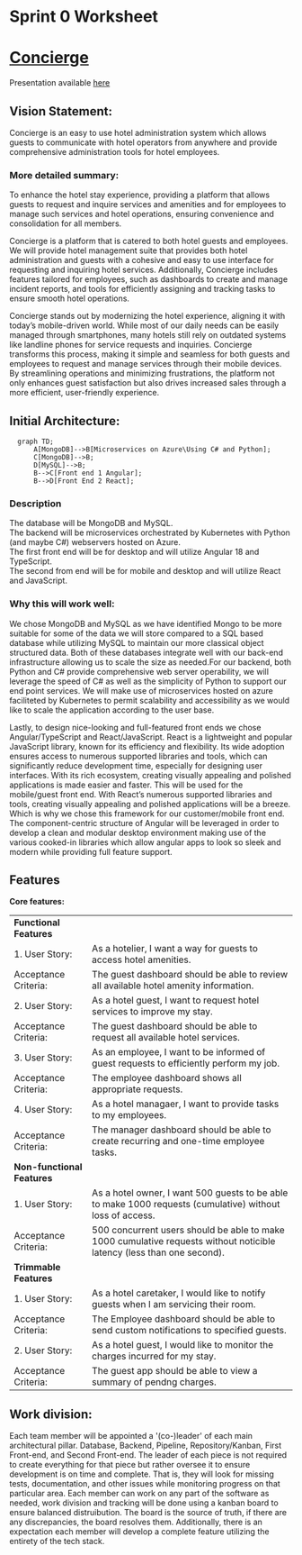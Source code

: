 # Sprint 0 Worksheet 

# [**Concierge**](https://github.com/rainclouded/Concierge)

Presentation available [here](https://umanitoba.sharepoint.com/:p:/r/sites/COMP4350/Shared%20Documents/General/Sprint%200/FullPresentation.pptx?d=w097f0f3995644dca837a1eb97dde907b&csf=1&web=1&e=fyVh6n)
## Vision Statement:

Concierge is an easy to use hotel administration system which allows guests to communicate with hotel operators from anywhere and provide comprehensive administration tools for hotel employees.

### More detailed summary: 

To enhance the hotel stay experience, providing a platform that allows guests to request and inquire services and amenities and for employees to manage such services and hotel operations, ensuring convenience and consolidation for all members.

 

Concierge is a platform that is catered to both hotel guests and employees. We will provide hotel management suite that provides both hotel administration and guests with a cohesive and easy to use interface for requesting and inquiring hotel services. Additionally, Concierge includes features tailored for employees, such as dashboards to create and manage incident reports, and tools for efficiently assigning and tracking tasks to ensure smooth hotel operations.

 

Concierge stands out by modernizing the hotel experience, aligning it with today’s mobile-driven world. While most of our daily needs can be easily managed through smartphones, many hotels still rely on outdated systems like landline phones for service requests and inquiries. Concierge transforms this process, making it simple and seamless for both guests and employees to request and manage services through their mobile devices. By streamlining operations and minimizing frustrations, the platform not only enhances guest satisfaction but also drives increased sales through a more efficient, user-friendly experience.


## Initial Architecture:

```mermaid
  graph TD;
      A[MongoDB]-->B[Microservices on Azure\Using C# and Python];
      C[MongoDB]-->B;
      D[MySQL]-->B;
      B-->C[Front end 1 Angular];
      B-->D[Front End 2 React];
```

### Description
The database will be MongoDB and MySQL.\
The backend will be microservices orchestrated by Kubernetes with Python (and maybe C#) webservers hosted on Azure.\
The first front end will be for desktop and will utilize Angular 18 and TypeScript.\
The second from end will be for mobile and desktop and will utilize React and JavaScript.

### Why this will work well:

We chose MongoDB and MySQL as we have identified Mongo to be more suitable for some of the data we will store compared to a SQL based database while utilizing MySQL to maintain our more classical object structured data. Both of these databases integrate well with our back-end infrastructure allowing us to scale the size as needed.​For our backend, both Python and C# provide comprehensive web server operability, we will leverage the speed of C# as well as the simplicity of Python to support our end point services. We will make use of microservices hosted on azure faciliteted by Kubernetes to permit scalability and accessibility as we would like to scale the application according to the user base.  

​Lastly, to design nice-looking and full-featured front ends we chose Angular/TypeScript and React/JavaScript. React is a lightweight and popular JavaScript library, known for its efficiency and flexibility. Its wide adoption ensures access to numerous supported libraries and tools, which can significantly reduce development time, especially for designing user interfaces. With its rich ecosystem, creating visually appealing and polished applications is made easier and faster. This will be used for the mobile/guest front end. With React’s numerous supported libraries and tools, creating visually appealing and polished applications will be a breeze. Which is why we chose this framework for our customer/mobile front end. The component-centric structure of Angular will be leveraged in order to develop a clean and modular desktop environment making use of the various cooked-in libraries which allow angular apps to look so sleek and modern while providing full feature support.

## Features

**Core features:**

|||
|--|--|
|**Functional Features**|
|1. User Story: |As a hotelier, I want a way for guests to access hotel amenities.|
|Acceptance Criteria:|The guest dashboard should be able to review all available hotel amenity information.|
|2. User Story:| As a hotel guest, I want to request hotel services to improve my stay.|
|Acceptance Criteria:|The guest dashboard should be able to request all available hotel services.|
|3. User Story:|As an employee, I want to be informed of guest requests to efficiently perform my job.|
|Acceptance Criteria:|The employee dashboard shows all appropriate requests.|
|4. User Story:| As a hotel managaer, I want to provide tasks to my employees.|
|Acceptance Criteria:|The manager dashboard should be able to create recurring and one-time employee tasks.|
|**Non-functional Features**|
|1. User Story: | As a hotel owner, I want 500 guests to be able to make 1000 requests (cumulative) without loss of access.|
|Acceptance Criteria:|500 concurrent users should be able to make 1000 cumulative requests without noticible latency (less than one second).|
|**Trimmable Features** |
|1. User Story: |As a hotel caretaker, I would like to notify guests when I am servicing their room.|
|Acceptance Criteria:|The Employee dashboard should be able to send custom notifications to specified guests.|
|2. User Story: | As a hotel guest, I would like to monitor the charges incurred for my stay.|
|Acceptance Criteria:|The guest app should be able to view a summary of pendng charges.|




## Work division:

Each team member will be appointed a '(co-)leader' of each main architectural pillar.
Database, Backend, Pipeline, Repository/Kanban, First Front-end, and Second Front-end.
The leader of each piece is not required to create everything for that piece but rather oversee it to ensure development is on time and complete. That is, they will look for missing tests, documentation, and other issues while monitoring progress on that particular area. Each member can work on any part of the software as needed, work division and tracking will be done using a kanban board to ensure balanced distruibution. The board is the source of truth, if there are any discrepancies, the board resolves them. Additionally, there is an expectation each member will develop a complete feature utilizing the entirety of the tech stack.


